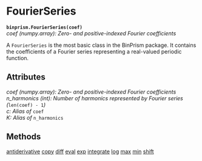# FourierSeries
**`binprism.FourierSeries(coef)`** <br />
*coef (numpy.array): Zero- and positive-indexed Fourier coefficients* <br />

A `FourierSeries` is the most basic class in the BinPrism package. It contains the coefficients of a Fourier series representing a real-valued periodic function.

## Attributes
*coef (numpy.array): Zero- and positive-indexed Fourier coefficients* <br />
*n_harmonics (int): Number of harmonics represented by Fourier series (*`len(coef) - 1`*)* <br />
*c: Alias of* `coef` <br />
*K: Alias of* `n_harmonics` <br/>

## Methods
[antiderivative](antiderivative.md)
[copy](copy.md)
[diff](diff.md)
[eval](eval.md)
[exp](exp.md)
[integrate](integrate.md)
[log](log.md)
[max](max.md)
[min](min.md)
[shift](shift.md)

